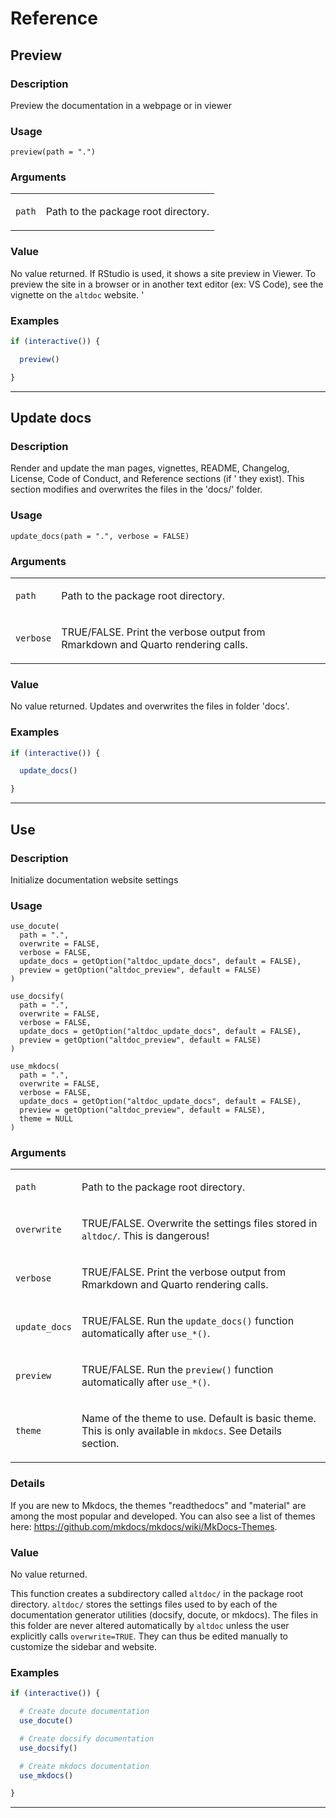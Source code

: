 # Reference 

## Preview

### Description

Preview the documentation in a webpage or in viewer

### Usage

    preview(path = ".")

### Arguments

<table>
<tbody>
<tr class="odd">
<td><code id="preview_:_path">path</code></td>
<td><p>Path to the package root directory.</p></td>
</tr>
</tbody>
</table>

### Value

No value returned. If RStudio is used, it shows a site preview in
Viewer. To preview the site in a browser or in another text editor (ex:
VS Code), see the vignette on the `altdoc` website. '

### Examples

```r
if (interactive()) {

  preview()

}
```


---
## Update docs

### Description

Render and update the man pages, vignettes, README, Changelog, License,
Code of Conduct, and Reference sections (if ' they exist). This section
modifies and overwrites the files in the 'docs/' folder.

### Usage

    update_docs(path = ".", verbose = FALSE)

### Arguments

<table>
<tbody>
<tr class="odd">
<td><code id="update_docs_:_path">path</code></td>
<td><p>Path to the package root directory.</p></td>
</tr>
<tr class="even">
<td><code id="update_docs_:_verbose">verbose</code></td>
<td><p>TRUE/FALSE. Print the verbose output from Rmarkdown and Quarto
rendering calls.</p></td>
</tr>
</tbody>
</table>

### Value

No value returned. Updates and overwrites the files in folder 'docs'.

### Examples

```r
if (interactive()) {

  update_docs()

}
```


---
## Use

### Description

Initialize documentation website settings

### Usage

    use_docute(
      path = ".",
      overwrite = FALSE,
      verbose = FALSE,
      update_docs = getOption("altdoc_update_docs", default = FALSE),
      preview = getOption("altdoc_preview", default = FALSE)
    )

    use_docsify(
      path = ".",
      overwrite = FALSE,
      verbose = FALSE,
      update_docs = getOption("altdoc_update_docs", default = FALSE),
      preview = getOption("altdoc_preview", default = FALSE)
    )

    use_mkdocs(
      path = ".",
      overwrite = FALSE,
      verbose = FALSE,
      update_docs = getOption("altdoc_update_docs", default = FALSE),
      preview = getOption("altdoc_preview", default = FALSE),
      theme = NULL
    )

### Arguments

<table>
<tbody>
<tr class="odd">
<td><code id="use_docute_:_path">path</code></td>
<td><p>Path to the package root directory.</p></td>
</tr>
<tr class="even">
<td><code id="use_docute_:_overwrite">overwrite</code></td>
<td><p>TRUE/FALSE. Overwrite the settings files stored in <code
style="white-space: pre;">⁠altdoc/⁠</code>. This is dangerous!</p></td>
</tr>
<tr class="odd">
<td><code id="use_docute_:_verbose">verbose</code></td>
<td><p>TRUE/FALSE. Print the verbose output from Rmarkdown and Quarto
rendering calls.</p></td>
</tr>
<tr class="even">
<td><code id="use_docute_:_update_docs">update_docs</code></td>
<td><p>TRUE/FALSE. Run the <code>update_docs()</code> function
automatically after <code
style="white-space: pre;">⁠use_*()⁠</code>.</p></td>
</tr>
<tr class="odd">
<td><code id="use_docute_:_preview">preview</code></td>
<td><p>TRUE/FALSE. Run the <code>preview()</code> function automatically
after <code style="white-space: pre;">⁠use_*()⁠</code>.</p></td>
</tr>
<tr class="even">
<td><code id="use_docute_:_theme">theme</code></td>
<td><p>Name of the theme to use. Default is basic theme. This is only
available in <code>mkdocs</code>. See Details section.</p></td>
</tr>
</tbody>
</table>

### Details

If you are new to Mkdocs, the themes "readthedocs" and "material" are
among the most popular and developed. You can also see a list of themes
here: <https://github.com/mkdocs/mkdocs/wiki/MkDocs-Themes>.

### Value

No value returned.

This function creates a subdirectory called `⁠altdoc/⁠` in the package
root directory. `⁠altdoc/⁠` stores the settings files used to by each of
the documentation generator utilities (docsify, docute, or mkdocs). The
files in this folder are never altered automatically by `altdoc` unless
the user explicitly calls `overwrite=TRUE`. They can thus be edited
manually to customize the sidebar and website.

### Examples

```r
if (interactive()) {

  # Create docute documentation
  use_docute()

  # Create docsify documentation
  use_docsify()

  # Create mkdocs documentation
  use_mkdocs()

}
```


---
